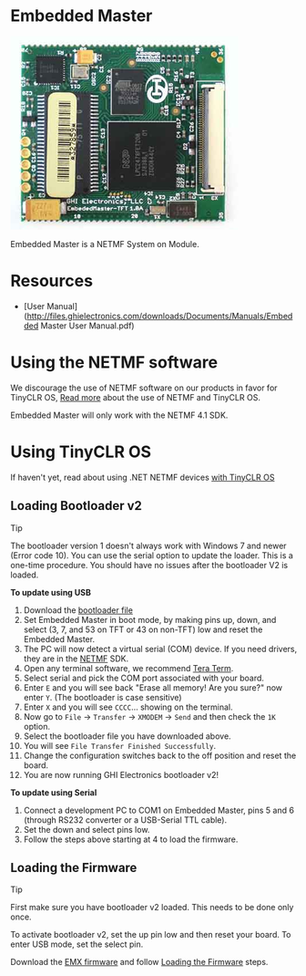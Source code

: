 # Embedded Master
![Embedded Master](images/embedded_master.jpg)

Embedded Master is a NETMF System on Module. 

# Resources
* [User Manual](http://files.ghielectronics.com/downloads/Documents/Manuals/Embedded Master User Manual.pdf)

# Using the NETMF software
We discourage the use of NETMF software on our products in favor for TinyCLR OS, [Read more](intro.md) about the use of NETMF and TinyCLR OS.

Embedded Master will only work with the NETMF 4.1 SDK.

# Using TinyCLR OS
If haven't yet, read about using .NET NETMF devices [with TinyCLR OS](intro.md#with-tinyclr-os)

## Loading Bootloader v2
> [!Tip]
> The bootloader version 1 doesn't always work with Windows 7 and newer (Error code 10). You can use the serial option to update the loader.
> This is a one-time procedure. You should have no issues after the bootloader V2 is loaded.

**To update using USB**
1. Download the [bootloader file](../../tinyclr/loaders/ghi_bootloader.md#embedded-master)
2. Set Embedded Master in boot mode, by making pins up, down, and select (3, 7, and 53 on TFT or 43 on non-TFT) low and reset the Embedded Master.
3. The PC will now detect a virtual serial (COM) device. If you need drivers, they are in the [NETMF](../netmf/intro.md) SDK.
4. Open any terminal software, we recommend [Tera Term](http://ttssh2.osdn.jp/).
5. Select serial and pick the COM port associated with your board.
6. Enter `E` and you will see back "Erase all memory! Are you sure?" now enter `Y`. (The bootloader is case sensitive)
7. Enter `X` and you will see `CCCC`... showing on the terminal.
8. Now go to `File` -> `Transfer` -> `XMODEM` -> `Send` and then check the `1K` option.
9. Select the bootloader file you have downloaded above.
10. You will see `File Transfer Finished Successfully`.
11. Change the configuration switches back to the off position and reset the board.
12. You are now running GHI Electronics bootloader v2!

**To update using Serial**
1. Connect a development PC to COM1 on Embedded Master, pins 5 and 6 (through RS232 converter or a USB-Serial TTL cable).
2. Set the down and select pins low.
3. Follow the steps above starting at 4 to load the firmware.

## Loading the Firmware

> [!Tip]
> First make sure you have bootloader v2 loaded. This needs to be done only once.

To activate bootloader v2, set the up pin low and then reset your board. To enter USB mode, set the select pin.

Download the [EMX firmware](../../tinyclr/downloads.md#emx) and follow [Loading the Firmware](../../tinyclr/loaders/ghi_bootloader.md#loading-the-firmware) steps.
